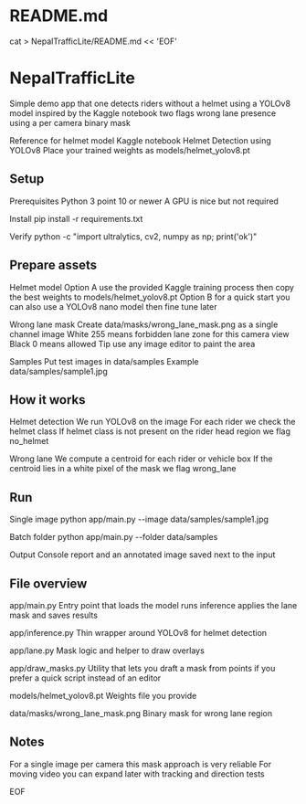 # README.md
cat > NepalTrafficLite/README.md << 'EOF'
# NepalTrafficLite

Simple demo app that
one detects riders without a helmet using a YOLOv8 model inspired by the Kaggle notebook
two flags wrong lane presence using a per camera binary mask

Reference for helmet model
Kaggle notebook Helmet Detection using YOLOv8
Place your trained weights as models/helmet_yolov8.pt

## Setup

Prerequisites
Python 3 point 10 or newer
A GPU is nice but not required

Install
pip install -r requirements.txt

Verify
python -c "import ultralytics, cv2, numpy as np; print('ok')"

## Prepare assets

Helmet model
Option A use the provided Kaggle training process then copy the best weights to models/helmet_yolov8.pt
Option B for a quick start you can also use a YOLOv8 nano model then fine tune later

Wrong lane mask
Create data/masks/wrong_lane_mask.png as a single channel image
White 255 means forbidden lane zone for this camera view
Black 0 means allowed
Tip use any image editor to paint the area

Samples
Put test images in data/samples
Example data/samples/sample1.jpg

## How it works

Helmet detection
We run YOLOv8 on the image
For each rider we check the helmet class
If helmet class is not present on the rider head region we flag no_helmet

Wrong lane
We compute a centroid for each rider or vehicle box
If the centroid lies in a white pixel of the mask we flag wrong_lane

## Run

Single image
python app/main.py --image data/samples/sample1.jpg

Batch folder
python app/main.py --folder data/samples

Output
Console report and an annotated image saved next to the input

## File overview

app/main.py
Entry point that loads the model runs inference applies the lane mask and saves results

app/inference.py
Thin wrapper around YOLOv8 for helmet detection

app/lane.py
Mask logic and helper to draw overlays

app/draw_masks.py
Utility that lets you draft a mask from points if you prefer a quick script instead of an editor

models/helmet_yolov8.pt
Weights file you provide

data/masks/wrong_lane_mask.png
Binary mask for wrong lane region

## Notes

For a single image per camera this mask approach is very reliable
For moving video you can expand later with tracking and direction tests

EOF
